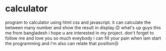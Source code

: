 # calculator
program to calculator using html css and javascript. it can calculate the between many number and show the result in display.😊 
what's up guys this me from bangladesh i hope u are interested in my project.
don't forget to follow me 
and love you so much eveybody 
i can fill your pain 
when iam start the programming and i'm also can relate that position😒

